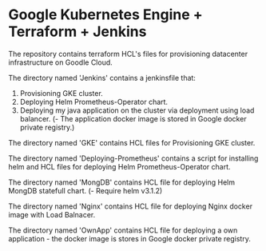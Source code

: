 # Google Kubernetes Engine + Terraform + Jenkins

The repository contains terraform HCL's files for provisioning datacenter infrastructure on Goodle Cloud.

The directory named 'Jenkins' contains a jenkinsfile that:
1. Provisioning GKE cluster.
2. Deploying Helm Prometheus-Operator chart.
3. Deploying my java application on the cluster via deployment using load balancer. (- The application docker image is stored in Google docker private registry.)


The directory named 'GKE' contains HCL files for Provisioning GKE cluster.

The directory named 'Deploying-Prometheus' contains a script for installing helm and HCL files for deploying Helm Prometheus-Operator chart.

The directory named 'MongDB' contains HCL file for deploying Helm MongDB statefull chart. (- Require helm v3.1.2)

The directory named 'Nginx' contains HCL file for deploying Nginx docker image with Load Balnacer.

The directory named 'OwnApp' contains HCL file for deploying a own application - the docker image is stores in Google docker private registry.


